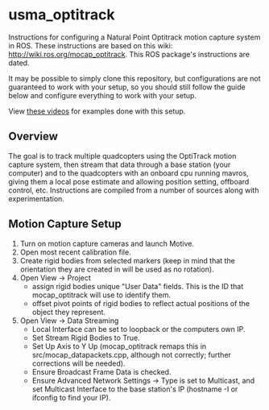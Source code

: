 # usma_optitrack
Instructions for configuring a Natural Point Optitrack motion capture system in ROS. These instructions are based on this wiki: http://wiki.ros.org/mocap_optitrack. This ROS package's instructions are dated.

It may be possible to simply clone this repository, but configurations are not guaranteed to work with your setup, so you should still follow the guide below and configure everything to work with your setup.

View [these videos](https://drive.google.com/folderview?id=0Bwo0RaDbV3_oT0FuN3pRbEVLMms&usp=sharing) for examples done with this setup.

## Overview
The goal is to track multiple quadcopters using the OptiTrack motion capture system, then stream that data through a base station (your computer) and to the quadcopters with an onboard cpu running mavros, giving them a local pose estimate and allowing position setting, offboard control, etc. Instructions are compiled from a number of sources along with experimentation.

## Motion Capture Setup
1. Turn on motion capture cameras and launch Motive.
2. Open most recent calibration file.
3. Create rigid bodies from selected markers (keep in mind that the orientation they are created in will be used as no rotation).
4. Open View -> Project
   - assign rigid bodies unique "User Data" fields. This is the ID that mocap\_optitrack will use to identify them.
   - offset pivot points of rigid bodies to reflect actual positions of the object they represent.
5. Open View -> Data Streaming
   - Local Interface can be set to loopback or the computers own IP.
   - Set Stream Rigid Bodies to True.
   - Set Up Axis to Y Up (mocap\_optitrack remaps this in src/mocap\_datapackets.cpp, although not correctly; further corrections will be needed).
   - Ensure Broadcast Frame Data is checked.
   - Ensure Advanced Network Settings -> Type is set to Multicast, and set Multicast Interface to the base station's IP (hostname -I or ifconfig to find your IP).
